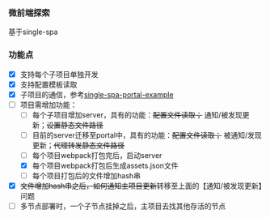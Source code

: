 ### 微前端探索

基于single-spa

### 功能点

- [x] 支持每个子项目单独开发
- [x] 支持配置模板读取
- [x] 子项目的通信，参考[single-spa-portal-example](https://github.com/me-12/single-spa-portal-example)
- [ ] 项目需增加功能：
  - [ ] 每个子项目增加server，具有的功能：~~配置文件读取；~~ 通知/被发现更新；~~设置静态文件路径~~
  - [ ] 目前的server迁移至portal中，具有的功能：~~配置文件读取；~~ 被通知/发现更新；~~代理转发静态文件路径~~
  - [ ] 每个项目webpack打包完后，启动server
  - [x] 每个项目webpack打包后生成assets.json文件
  - [ ] 每个项目打包后的文件增加hash串
- [x] ~~文件增加hash串之后，如何通知主项目更新~~转移至上面的【通知/被发现更新】问题
- [ ] 多节点部署时，一个子节点挂掉之后，主项目去找其他存活的节点
